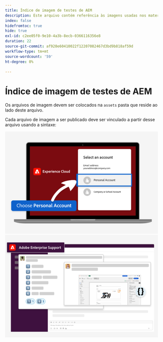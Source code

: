 ```yaml
---
title: Índice de imagem de testes de AEM
description: Este arquivo contém referência às imagens usadas nos materiais de marketing de testes de AEM.
index: false
hidefromtoc: true
hide: true
exl-id: c2ee05f0-9e10-4a3b-8ecb-0366116356e8
duration: 22
source-git-commit: af928e60410022f12207082467d3bd9b818af59d
workflow-type: tm+mt
source-wordcount: '59'
ht-degree: 0%

---
```


# Índice de imagem de testes de AEM

Os arquivos de imagem devem ser colocados na `assets` pasta que reside ao lado deste arquivo.

Cada arquivo de imagem a ser publicado deve ser vinculado a partir desse arquivo usando a sintaxe:

![Conta pessoal da imagem de email pronta para avaliação](./assets/select-personal-account.png)
![imagem de email do Slack](./assets/Slack-email-image.png)
